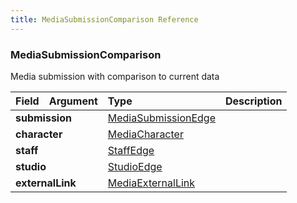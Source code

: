 ```yaml
---
title: MediaSubmissionComparison Reference
---
```


### MediaSubmissionComparison
Media submission with comparison to current data
<table>
<thead>
<tr>
<th align="left">Field</th>
<th align="right">Argument</th>
<th align="left">Type</th>
<th align="left">Description</th>
</tr>
</thead>
<tbody>
<tr>
<td colspan="2" valign="top"><strong>submission</strong></td>
<td valign="top"><a href="/reference/object/mediasubmissionedge">MediaSubmissionEdge</a></td>
<td></td>
</tr>
<tr>
<td colspan="2" valign="top"><strong>character</strong></td>
<td valign="top"><a href="/reference/object/mediacharacter">MediaCharacter</a></td>
<td></td>
</tr>
<tr>
<td colspan="2" valign="top"><strong>staff</strong></td>
<td valign="top"><a href="/reference/object/staffedge">StaffEdge</a></td>
<td></td>
</tr>
<tr>
<td colspan="2" valign="top"><strong>studio</strong></td>
<td valign="top"><a href="/reference/object/studioedge">StudioEdge</a></td>
<td></td>
</tr>
<tr>
<td colspan="2" valign="top"><strong>externalLink</strong></td>
<td valign="top"><a href="/reference/object/mediaexternallink">MediaExternalLink</a></td>
<td></td>
</tr>
</tbody>
</table>